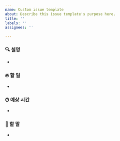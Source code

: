 ```yaml
---
name: Custom issue template
about: Describe this issue template's purpose here.
title: ''
labels: ''
assignees: ''

---
```


### 🔍 설명
-

### 🔥 할 일
-

### ⏰ 예상 시간
-

### 🐴 할 말
-
